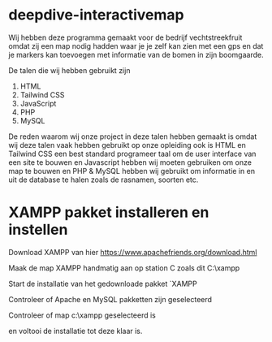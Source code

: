 # deepdive-interactivemap

Wij hebben deze programma gemaakt voor de bedrijf vechtstreekfruit omdat zij een map nodig hadden waar je je zelf kan zien met een gps en dat je markers kan toevoegen met informatie van de bomen in zijn boomgaarde.

De talen die wij hebben gebruikt zijn
1. HTML
2. Tailwind CSS
3. JavaScript
4. PHP
5. MySQL

De reden waarom wij onze project in deze talen hebben gemaakt is omdat wij deze talen vaak hebben gebruikt op onze opleiding ook is HTML en Tailwind CSS een best standard programeer taal om de user interface van een site te bouwen en Javascript hebben wij moeten gebruiken om onze map te bouwen en PHP & MySQL hebben wij gebruikt om informatie in en uit de database te halen zoals de rasnamen, soorten etc.

# XAMPP pakket installeren en instellen
Download XAMPP van hier https://www.apachefriends.org/download.html

Maak de map XAMPP handmatig aan op station C zoals dit C:\xampp

Start de installatie van het gedownloade pakket `XAMPP

Controleer of Apache en MySQL pakketten zijn geselecteerd 

Controleer of map c:\xampp geselecteerd is 

en voltooi de installatie tot deze klaar is.
